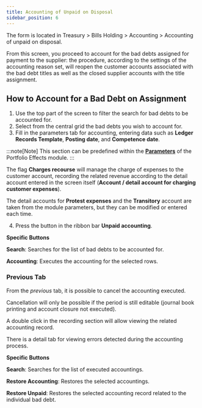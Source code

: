 ```yaml
---
title: Accounting of Unpaid on Disposal
sidebar_position: 6
---
```


The form is located in Treasury > Bills Holding > Accounting > Accounting of unpaid on disposal.

From this screen, you proceed to account for the bad debts assigned for payment to the supplier: the procedure, according to the settings of the accounting reason set, will reopen the customer accounts associated with the bad debt titles as well as the closed supplier accounts with the title assignment.

## How to Account for a Bad Debt on Assignment

1. Use the top part of the screen to filter the search for bad debts to be accounted for.
2. Select from the central grid the bad debts you wish to account for.
3. Fill in the parameters tab for accounting, entering data such as **Ledger Records Template**, **Posting date**, and **Competence date**.

:::note[Note]
This section can be predefined within the [**Parameters**](/docs/configurations/parameters/treasury/bills-portfolio-parameters) of the Portfolio Effects module.
:::

The flag **Charges recourse** will manage the charge of expenses to the customer account, recording the related revenue according to the detail account entered in the screen itself (**Account / detail account for charging customer expenses**).

The detail accounts for **Protest expenses** and the **Transitory** account are taken from the module parameters, but they can be modified or entered each time.

4. Press the button in the ribbon bar **Unpaid accounting**.

**Specific Buttons**

**Search**: Searches for the list of bad debts to be accounted for.

**Accounting**: Executes the accounting for the selected rows.

### Previous Tab

From the *previous* tab, it is possible to cancel the accounting executed.

Cancellation will only be possible if the period is still editable (journal book printing and account closure not executed).

A double click in the recording section will allow viewing the related accounting record.

There is a detail tab for viewing errors detected during the accounting process.

**Specific Buttons**

**Search**: Searches for the list of executed accountings.

**Restore Accounting**: Restores the selected accountings.

**Restore Unpaid**: Restores the selected accounting record related to the individual bad debt.